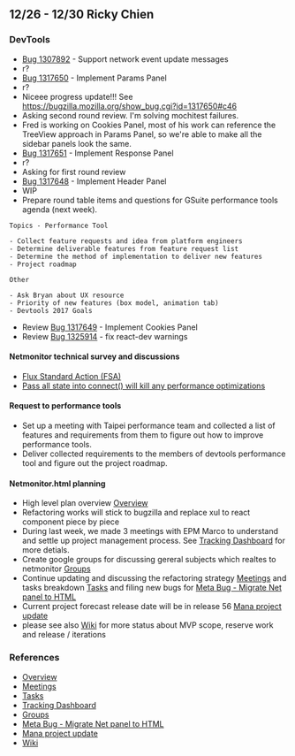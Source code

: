## 12/26 - 12/30 Ricky Chien

### DevTools
* [Bug 1307892](https://bugzilla.mozilla.org/show_bug.cgi?id=1307892) - Support network event update messages 
 * r?
* [Bug 1317650](https://bugzilla.mozilla.org/show_bug.cgi?id=1317650) - Implement Params Panel
 * r?
 * Niceee progress update!!! See https://bugzilla.mozilla.org/show_bug.cgi?id=1317650#c46
 * Asking second round review. I'm solving mochitest failures.
 * Fred is working on Cookies Panel, most of his work can reference the TreeView approach in Params Panel, so we're able to make all the sidebar panels look the same.
* [Bug 1317651](https://bugzilla.mozilla.org/show_bug.cgi?id=1317651) - Implement Response Panel
 * r?
 * Asking for first round review
* [Bug 1317648](https://bugzilla.mozilla.org/show_bug.cgi?id=1317648) - Implement Header Panel
 * WIP
* Prepare round table items and questions for GSuite performance tools agenda (next week).
```
Topics - Performance Tool

- Collect feature requests and idea from platform engineers
- Determine deliverable features from feature request list
- Determine the method of implementation to deliver new features
- Project roadmap

Other

- Ask Bryan about UX resource
- Priority of new features (box model, animation tab)
- Devtools 2017 Goals
```

* Review [Bug 1317649](https://bugzilla.mozilla.org/show_bug.cgi?id=1317649) - Implement Cookies Panel
* Review [Bug 1325914](https://bugzilla.mozilla.org/show_bug.cgi?id=1325914) - fix react-dev warnings

#### Netmonitor technical survey and discussions

* [Flux Standard Action (FSA)](https://groups.google.com/a/mozilla.com/forum/#!msg/netmonitor/CcIgCLLukVc/3lZtlJJgAwAJ)
* [Pass all state into connect() will kill any performance optimizations](https://groups.google.com/a/mozilla.com/forum/#!topic/netmonitor/Oq8MyZ7tfDk)

#### Request to performance tools
 * Set up a meeting with Taipei performance team and collected a list of features and requirements from them to figure out how to improve performance tools.
 * Deliver collected requirements to the members of devtools performance tool and figure out the project roadmap.

#### Netmonitor.html planning
 * High level plan overview [Overview]
 * Refactoring works will stick to bugzilla and replace xul to react component piece by piece
 * During last week, we made 3 meetings with EPM Marco to understand and settle up project management process. See [Tracking Dashboard] for more detials.
 * Create google groups for discussing gereral subjects which realtes to netmonitor [Groups]
 * Continue updating and discussing the refactoring strategy [Meetings] and tasks breakdown [Tasks] and filing new bugs for [Meta Bug - Migrate Net panel to HTML]
 * Current project forecast release date will be in release 56 [Mana project update]
 * please see also [Wiki] for more status about MVP scope, reserve work and release / iterations

### References
* [Overview]
* [Meetings]
* [Tasks]
* [Tracking Dashboard]
* [Groups]
* [Meta Bug - Migrate Net panel to HTML]
* [Mana project update]
* [Wiki]

[Overview]: https://docs.google.com/document/d/19lyV04YtfX9X5ev2rhFeIuQPaVApgl8qdFpe4Rw4Np4/edit?usp=sharing
[Meetings]: https://docs.google.com/a/mozilla.com/document/d/1FneFiHkLMJjWFhFYI13IWlr02W5mCRsEqZQPUJHWmSU/edit?usp=sharing
[Tasks]: https://docs.google.com/document/d/1NUiCCwDutuuNQhKXYnBFt28LX0qFIylgXwmxHeuRKtY/edit?usp=sharing
[Tracking Dashboard]: https://docs.google.com/spreadsheets/d/17BXGCnQ5AFew1BBhXXsBxP3G_JpyLMow8HjEcivvEZQ/edit?usp=sharing
[Groups]: https://groups.google.com/a/mozilla.com/forum/#!forum/netmonitor
[Meta Bug - Migrate Net panel to HTML]: https://bugzilla.mozilla.org/show_bug.cgi?id=1307743
[Mana project update]: https://mana.mozilla.org/wiki/display/PM/Netmonitor+Project+Update
[Wiki]: https://wiki.mozilla.org/DevTools/Netmonitor
